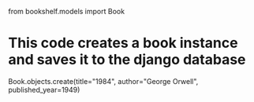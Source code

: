 from bookshelf.models import Book

# This code creates a book instance and saves it to the django database

Book.objects.create(title="1984", author="George Orwell", published_year=1949)